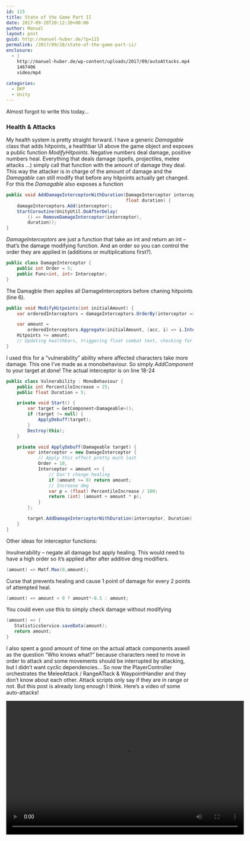 ```yaml
---
id: 115
title: State of the Game Part II
date: 2017-09-28T20:12:20+00:00
author: Manuel
layout: post
guid: http://manuel-huber.de/?p=115
permalink: /2017/09/28/state-of-the-game-part-ii/
enclosure:
  - |
    http://manuel-huber.de/wp-content/uploads/2017/09/autoAttacks.mp4
    1467406
    video/mp4
    
categories:
  - DKP
  - Unity
---
```

Almost forgot to write this today&#8230;

### Health & Attacks

My health system is pretty straight forward. I have a generic _Damagable_ class that adds hitpoints, a healthbar UI above the game object and exposes a public function _ModifyHitpoints_. Negative numbers deal damage, positive numbers heal. Everything that deals damage (spells, projectiles, melee attacks &#8230;) simply call that function with the amount of damage they deal. This way the attacker is in charge of the amount of damage and the _Damagable_ can still modify that before any hitpoints actually get changed. For this the _Damagable_ also exposes a function
```csharp
public void AddDamageInterceptorWithDuration(DamageInterceptor interceptor,
                                             float duration) {
    damageInterceptors.Add(interceptor);
    StartCoroutine(UnityUtil.DoAfterDelay(
        () => RemoveDamageInterceptor(interceptor),
        duration));
}
```
_DamageInterceptors_ are just a function that take an int and return an int &#8211; that&#8217;s the damage modifying function. And an order so you can control the order they are applied in (additions or multiplications first?). 

```csharp
public class DamageInterceptor {
    public int Order = 5;
    public Func<int, int> Interceptor;
}
```

The Damagble then applies all DamageInterceptors before chaning hitpoints (line 6).

```csharp
public void ModifyHitpoints(int initialAmount) {
    var orderedInterceptors = damageInterceptors.OrderBy(interceptor => interceptor.Order);

    var amount =
        orderedInterceptors.Aggregate(initialAmount, (acc, i) => i.Interceptor(acc));
    Hitpoints += amount;
    // Updating healthbars, triggering float combat text, checking for dead etc
}
```

I used this for a &#8220;vulnerability&#8221; ability where affected characters take more damage. This one I&#8217;ve made as a monobehaviour. So simply _AddComponent<Vulnerability>_ to your target at done! The actual interceptor is on line 18-24

```csharp
public class Vulnerability : MonoBehaviour {
    public int PercentileIncrease = 25;
    public float Duration = 5;

    private void Start() {
        var target = GetComponent<Damageable>();
        if (target != null) {
            ApplyDebuff(target);
        }
        Destroy(this);
    }

    private void ApplyDebuff(Damageable target) {
        var interceptor = new DamageInterceptor {
            // Apply this effect pretty much last
            Order = 10,
            Interceptor = amount => {
                // Don't change healing
                if (amount >= 0) return amount;
                // Increase dmg
                var p = (float) PercentileIncrease / 100;
                return (int) (amount + amount * p);
            }
        };

        target.AddDamageInterceptorWithDuration(interceptor, Duration);
    }
}
```

Other ideas for interceptor functions:

Invulnerability &#8211; negate all damage but apply healing. This would need to have a high order so it&#8217;s applied after after additive dmg modifiers.

```csharp
(amount) => Matf.Max(0,amount);
```

Curse that prevents healing and cause 1 point of damage for every 2 points of attempted heal.

```csharp
(amount) => amount < 0 ? amount*-0.5 : amount;
```

You could even use this to simply check damage without modifying

```csharp
(amount) => {
   StatisticsService.saveData(amount);
   return amount;
}
```

I also spent a good amount of time on the actual attack components aswell as the question &#8220;Who knows what?&#8221; because characters need to move in order to attack and some movements should be interrupted by attacking, but I didn&#8217;t want cyclic dependencies&#8230; So now the PlayerController orchestrates the MeleeAttack / RangeATtack & WaypointHandler and they don&#8217;t know about each other. Attack scripts only say if they are in range or not. But this post is already long enough I think. Here&#8217;s a video of some auto-attacks!

<div style="width: 640px;" class="wp-video">
  <video class="wp-video-shortcode" id="video-115-2" width="640" height="360" loop="1" autoplay="1" preload="metadata" controls="controls"><source type="video/mp4" src="http://manuel-huber.de/wp-content/uploads/2017/09/autoAttacks.mp4?_=2" /><a href="http://manuel-huber.de/wp-content/uploads/2017/09/autoAttacks.mp4">http://manuel-huber.de/wp-content/uploads/2017/09/autoAttacks.mp4</a></video>
</div>
